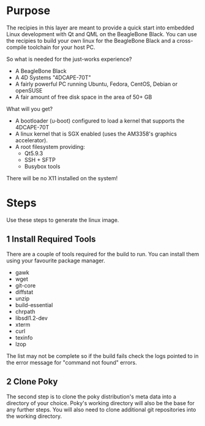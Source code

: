Purpose
=======

The recipies in this layer are meant to provide a quick start into embedded 
Linux development with Qt and QML on the BeagleBone Black. You can use the
recipies to build your own linux for the BeagleBone Black and a cross-compile
toolchain for your host PC.

So what is needed for the just-works experience?
- A BeagleBone Black
- A 4D Systems "4DCAPE-70T"
- A fairly powerful PC running Ubuntu, Fedora, CentOS, Debian or openSUSE
- A fair amount of free disk space in the area of 50+ GB

What will you get?
- A bootloader (u-boot) configured to load a kernel that supports the 4DCAPE-70T
- A linux kernel that is SGX enabled (uses the AM3358's graphics accelerator).
- A root filesystem providing:
  - Qt5.9.3
  - SSH + SFTP
  - Busybox tools

There will be no X11 installed on the system!

Steps
=====

Use these steps to generate the linux image.

1 Install Required Tools
------------------------

There are a couple of tools required for the build to run. You can install them
using your favourite package manager. 
- gawk
- wget
- git-core
- diffstat
- unzip
- build-essential
- chrpath
- libsdl1.2-dev
- xterm
- curl
- texinfo
- lzop

The list may not be complete so if the build fails check the logs pointed to in
the error message for "command not found" errors.

2 Clone Poky
------------

The second step is to clone the poky distribution's meta data into a directory
of your choice. Poky's working directory will also be the base for any further 
steps. You will also need to clone additional git repositories into the working
directory.



